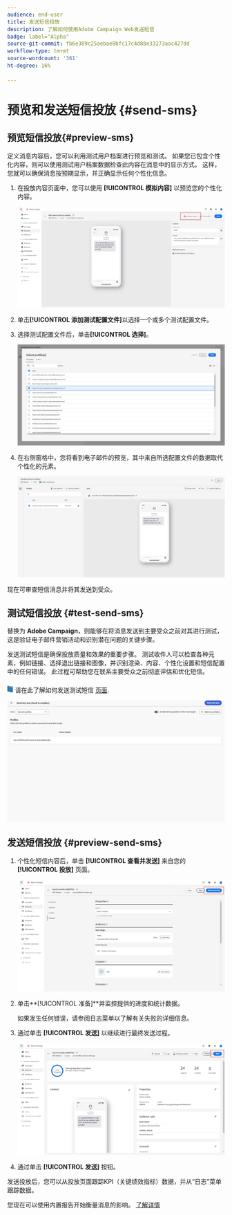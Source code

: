 ```yaml
---
audience: end-user
title: 发送短信投放
description: 了解如何使用Adobe Campaign Web发送短信
badge: label="Alpha"
source-git-commit: fb6e389c25aebae8bfc17c4d88e33273aac427dd
workflow-type: tm+mt
source-wordcount: '361'
ht-degree: 16%

---
```


# 预览和发送短信投放 {#send-sms}

## 预览短信投放{#preview-sms}

定义消息内容后，您可以利用测试用户档案进行预览和测试。 如果您已包含个性化内容，则可以使用测试用户档案数据检查此内容在消息中的显示方式。 这样，您就可以确保消息按预期显示，并正确显示任何个性化信息。

1. 在投放内容页面中，您可以使用 **[!UICONTROL 模拟内容]** 以预览您的个性化内容。

   ![](assets/sms_send_1.png)

1. 单击&#x200B;**[!UICONTROL 添加测试配置文件]**&#x200B;以选择一个或多个测试配置文件。

1. 选择测试配置文件后，单击&#x200B;**[!UICONTROL 选择]**。

   ![](assets/sms_send_2.png)

1. 在右侧窗格中，您将看到电子邮件的预览，其中来自所选配置文件的数据取代个性化的元素。

   ![](assets/sms_send_3.png)

现在可审查短信消息并将其发送到受众。

## 测试短信投放 {#test-send-sms}

替换为 **Adobe Campaign**，则能够在将消息发送到主要受众之前对其进行测试，这是验证电子邮件营销活动和识别潜在问题的关键步骤。

发送测试短信是确保投放质量和效果的重要步骤。 测试收件人可以检查各种元素，例如链接、选择退出链接和图像，并识别渲染、内容、个性化设置和短信配置中的任何错误。 此过程可帮助您在联系主要受众之前彻底评估和优化短信。

![](../assets/do-not-localize/book.png) 请在此了解如何发送测试短信 [页面](../preview-test/proofs.md).

![](assets/sms_send_6.png)

## 发送短信投放 {#preview-send-sms}

1. 个性化短信内容后，单击 **[!UICONTROL 查看并发送]** 来自您的 **[!UICONTROL 投放]** 页面。

   ![](assets/sms_send_4.png)

1. 单击**[!UICONTROL 准备]**并监控提供的进度和统计数据。

   如果发生任何错误，请参阅日志菜单以了解有关失败的详细信息。

1. 通过单击 **[!UICONTROL 发送]** 以继续进行最终发送过程。

   ![](assets/sms_send_5.png)

1. 通过单击 **[!UICONTROL 发送]** 按钮。

发送投放后，您可以从投放页面跟踪KPI（关键绩效指标）数据，并从“日志”菜单跟踪数据。

您现在可以使用内置报告开始衡量消息的影响。 [了解详情](../reporting/sms-report.md)




